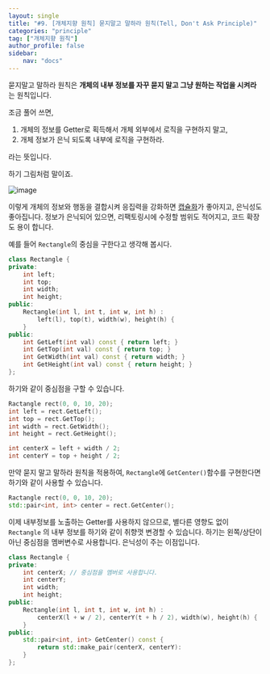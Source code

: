 ```yaml
---
layout: single
title: "#9. [개체지향 원칙] 묻지말고 말하라 원칙(Tell, Don't Ask Principle)"
categories: "principle"
tag: ["개체지향 원칙"]
author_profile: false
sidebar: 
    nav: "docs"
---
```


묻지말고 말하라 원칙은 **개체의 내부 정보를 자꾸 묻지 말고 그냥 원하는 작업을 시켜라** 는 원칙입니다.

조금 풀어 쓰면,

1. 개체의 정보를 Getter로 획득해서 개체 외부에서 로직을 구현하지 말고,
2. 개체 정보가 은닉 되도록 내부에 로직을 구현하라.

라는 뜻입니다. 

하기 그림처럼 말이죠.

![image](https://github.com/tango1202/tango1202.github.io/assets/133472501/e1808b55-c5f3-4a9b-8e44-305f4fad452e)

이렇게 개체의 정보와 행동을 결합시켜 응집력을 강화하면 [캡슐화](https://tango1202.github.io/principle/principle-encapsulation/)가 좋아지고, 은닉성도 좋아집니다. 정보가 은닉되어 있으면, 리팩토링시에 수정할 범위도 적어지고, 코드 확장도 용이 합니다.

예를 들어 `Rectangle`의 중심을 구한다고 생각해 봅시다.

```cpp
class Rectangle {
private:
    int left;
    int top;
    int width;
    int height;
public:
    Rectangle(int l, int t, int w, int h) : 
        left(l), top(t), width(w), height(h) {
    }
public:
    int GetLeft(int val) const { return left; }
    int GetTop(int val) const { return top; }
    int GetWidth(int val) const { return width; }
    int GetHeight(int val) const { return height; }
};
```

하기와 같이 중심점을 구할 수 있습니다.

```cpp
Ractangle rect(0, 0, 10, 20);
int left = rect.GetLeft();
int top = rect.GetTop();
int width = rect.GetWidth();
int height = rect.GetHeight();

int centerX = left + width / 2;
int centerY = top + height / 2;
```

만약 묻지 말고 말하라 원칙을 적용하여, `Rectangle`에 `GetCenter()`함수를 구현한다면 하기와 같이 사용할 수 있습니다.

```cpp
Ractangle rect(0, 0, 10, 20);
std::pair<int, int> center = rect.GetCenter();
```

이제 내부정보를 노출하는 Getter를 사용하지 않으므로, 별다른 영향도 없이 `Rectangle` 의 내부 정보를 하기와 같이 취향껏 변경할 수 있습니다. 하기는 왼쪽/상단이 아닌 중심점을 멤버변수로 사용합니다. 은닉성이 주는 이점입니다. 

```cpp
class Rectangle {
private:
    int centerX; // 중심점을 멤버로 사용합니다.
    int centerY;
    int width;
    int height;
public:
    Rectangle(int l, int t, int w, int h) : 
        centerX(l + w / 2), centerY(t + h / 2), width(w), height(h) {
    }
public:
    std::pair<int, int> GetCenter() const { 
        return std::make_pair(centerX, centerY):
    }
};
``` 
